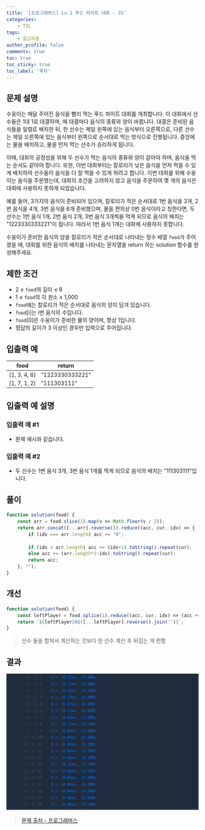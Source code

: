 ```yaml
---
title: '[프로그래머스] Lv.1 푸드 파이트 대회 - JS'
categories:
    - TIL
tags:
    - 알고리즘
author_profile: false
comments: true
toc: true
toc_sticky: true
toc_label: '목차'
---
```


## 문제 설명
수웅이는 매달 주어진 음식을 빨리 먹는 푸드 파이트 대회를 개최합니다. 이 대회에서 선수들은 1대 1로 대결하며, 매 대결마다 음식의 종류와 양이 바뀝니다. 대결은 준비된 음식들을 일렬로 배치한 뒤, 한 선수는 제일 왼쪽에 있는 음식부터 오른쪽으로, 다른 선수는 제일 오른쪽에 있는 음식부터 왼쪽으로 순서대로 먹는 방식으로 진행됩니다. 중앙에는 물을 배치하고, 물을 먼저 먹는 선수가 승리하게 됩니다.

이때, 대회의 공정성을 위해 두 선수가 먹는 음식의 종류와 양이 같아야 하며, 음식을 먹는 순서도 같아야 합니다. 또한, 이번 대회부터는 칼로리가 낮은 음식을 먼저 먹을 수 있게 배치하여 선수들이 음식을 더 잘 먹을 수 있게 하려고 합니다. 이번 대회를 위해 수웅이는 음식을 주문했는데, 대회의 조건을 고려하지 않고 음식을 주문하여 몇 개의 음식은 대회에 사용하지 못하게 되었습니다.

예를 들어, 3가지의 음식이 준비되어 있으며, 칼로리가 적은 순서대로 1번 음식을 3개, 2번 음식을 4개, 3번 음식을 6개 준비했으며, 물을 편의상 0번 음식이라고 칭한다면, 두 선수는 1번 음식 1개, 2번 음식 2개, 3번 음식 3개씩을 먹게 되므로 음식의 배치는 "1223330333221"이 됩니다. 따라서 1번 음식 1개는 대회에 사용하지 못합니다.

수웅이가 준비한 음식의 양을 칼로리가 적은 순서대로 나타내는 정수 배열 `food`가 주어졌을 때, 대회를 위한 음식의 배치를 나타내는 문자열을 return 하는 solution 함수를 완성해주세요.

## 제한 조건
* 2 ≤ `food`의 길이 ≤ 9
* 1 ≤ `food`의 각 원소 ≤ 1,000
* `food`에는 칼로리가 적은 순서대로 음식의 양이 담겨 있습니다.
* `food`[i]는 i번 음식의 수입니다.
* `food`[0]은 수웅이가 준비한 물의 양이며, 항상 1입니다.
* 정답의 길이가 3 이상인 경우만 입력으로 주어집니다.

## 입출력 예

| food         | return          |
|--------------|-----------------|
| [1, 3, 4, 6] | "1223330333221" |
| [1, 7, 1, 2] | "111303111"     |

## 입출력 예 설명
### 입출력 예 #1
* 문제 예시와 같습니다.

### 입출력 예 #2
* 두 선수는 1번 음식 3개, 3번 음식 1개를 먹게 되므로 음식의 배치는 "111303111"입니다.

## 풀이
```javascript
function solution(food) {
    const arr = food.slice(1).map(v => Math.floor(v / 2));
    return arr.concat([...arr].reverse()).reduce((acc, cur, idx) => {
        if (idx === arr.length) acc += "0";
        
        if (idx < arr.length) acc += (idx+1).toString().repeat(cur);
        else acc += (arr.length*2-idx).toString().repeat(cur);
        return acc;
    }, "");
}
```

## 개선
```javascript
function solution(food) {
    const leftPlayer = food.splice(1).reduce((acc, cur, idx) => (acc += (idx+1).toString().repeat(Math.floor(cur/2))), "");
    return `${leftPlayer}0${[...leftPlayer].reverse().join('')}`;
}
```
> 선수 둘을 합쳐서 계산하는 것보다 한 선수 계산 후 뒤집는 게 편함

## 결과
![result](/assets/images/2023/09/01/algorithm-47-result.png)

>[문제 출처 - 프로그래머스](https://school.programmers.co.kr/learn/courses/30/lessons/134240)